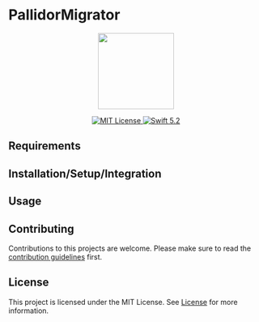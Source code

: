 # PallidorMigrator

<p align="center">
  <img width="150" src="https://github.com/tum-aweink/PallidorMigrator/blob/develop/Images/pallidor-icon.png">
</p>

<p align="center">
    <a href="LICENSE">
        <img src="https://img.shields.io/badge/license-MIT-brightgreen.svg" alt="MIT License">
    </a>
    <a href="https://swift.org">
        <img src="https://img.shields.io/badge/Swift-5.3-blue.svg" alt="Swift 5.2">
    </a>
</p>

## Requirements

## Installation/Setup/Integration

## Usage

## Contributing
Contributions to this projects are welcome. Please make sure to read the [contribution guidelines](https://github.com/Apodini/.github/blob/release/CONTRIBUTING.md) first.

## License
This project is licensed under the MIT License. See [License](https://github.com/Apodini/Template-Repository/blob/release/LICENSE) for more information.
